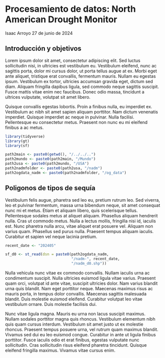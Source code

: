# Procesamiento de datos: North American Drought Monitor
Isaac Arroyo
27 de junio de 2024

## Introducción y objetivos

Lorem ipsum dolor sit amet, consectetur adipiscing elit. Sed luctus sollicitudin nisi, in ultricies est vestibulum eu. Vestibulum eleifend, nunc ac sagittis porta, dolor mi cursus dolor, ut porta tellus augue at ex. Morbi eget ante aliquet, tristique erat convallis, fermentum mauris. Nullam eu egestas ipsum. Vestibulum ex tortor, ultricies accumsan gravida eget, dictum sed diam. Aliquam fringilla dapibus ligula, sed commodo neque sagittis suscipit. Fusce mattis vitae enim nec faucibus. Donec odio massa, tincidunt a ultrices vulputate, volutpat sit amet libero.

Quisque convallis egestas lobortis. Proin a finibus nulla, eu imperdiet ex. Vestibulum ac nibh sit amet sapien aliquam porttitor. Nam dictum venenatis imperdiet. Quisque imperdiet ac neque in pulvinar. Nulla facilisi. Pellentesque eu consectetur metus. Praesent non nunc eu mi eleifend finibus a ac metus.

``` r
library(tidyverse)
library(gt)
library(sf)

path2main <- paste0(getwd(), "/../../..")
path2mundo <- paste0(path2main, "/Mundo")
path2usa <- paste0(path2mundo, "/USA")
path2nadmfolder <- paste0(path2usa, "/nadm")
path2ogdata_nadm <- paste0(path2nadmfolder, "/og_data")
```

## Poligonos de tipos de sequía

Vestibulum felis augue, pharetra sed leo eu, pretium rutrum leo. Sed viverra, leo et pulvinar fermentum, massa urna bibendum neque, sit amet consequat nunc mi et metus. Etiam et aliquam libero, quis scelerisque tellus. Pellentesque sodales metus at aliquet aliquam. Phasellus aliquam hendrerit nulla. Cras ut commodo metus. Nulla a lectus mollis, fringilla nisi id, iaculis est. Nunc pharetra nulla arcu, vitae aliquet erat posuere vel. Aliquam non varius quam. Phasellus sed purus nulla. Praesent tempus aliquam iaculis. Curabitur et sapien vel neque lacinia pretium.

``` r
recent_date <- "202405"

sf_d0 <- st_read(dsn = paste0(path2ogdata_nadm,
                              "/nadm-", recent_date,
                              "/nadm_d0.shp"))
```

Nulla vehicula nunc vitae ex commodo convallis. Nullam iaculis urna ac condimentum suscipit. Nulla ultricies euismod ligula vitae varius. Praesent quam orci, volutpat id ante vitae, suscipit ultricies dolor. Nam varius blandit urna quis blandit. Nam eget porttitor neque. Maecenas maximus risus ac mauris porta, in tempus dolor convallis. Maecenas sagittis malesuada blandit. Duis molestie euismod eleifend. Curabitur volutpat leo vitae vestibulum ornare. Duis molestie facilisis dui.

Nunc vitae ligula magna. Mauris eu urna non lacus suscipit maximus. Nullam sodales porttitor magna quis rhoncus. Vestibulum elementum nibh quis quam cursus interdum. Vestibulum sit amet justo ut ex molestie rhoncus. Praesent tempus posuere urna, vel rutrum quam maximus blandit. Vivamus sed dui eu leo euismod congue. Curabitur in ante ut ligula finibus porttitor. Fusce iaculis odio et erat finibus, egestas vulputate nunc sollicitudin. Cras sollicitudin risus eleifend pharetra tincidunt. Quisque eleifend fringilla maximus. Vivamus vitae cursus enim.
